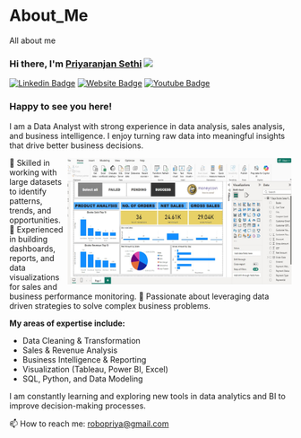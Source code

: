 
# About_Me
All about me

### Hi there, I'm <a href="https://www.linkedin.com/in/priyaranjan-sethi" target="_blank">Priyaranjan Sethi</a> <img src="https://media.giphy.com/media/hvRJCLFzcasrR4ia7z/giphy.gif" width="25px">

[![Linkedin Badge](https://img.shields.io/badge/-LinkedIn-0e76a8?style=flat-square&logo=Linkedin&logoColor=white)](https://www.linkedin.com/in/priyaranjan-sethi/)
[![Website Badge](https://img.shields.io/badge/Website-3b5998?style=flat-square&logo=google-chrome&logoColor=white)](https://moneycorn.in/)
[![Youtube Badge](https://img.shields.io/badge/-youtube-e4405f?style=flat-square&logo=youtube&logoColor=white)](https://www.youtube.com/@moneycorn)



### Happy to see you here! 

I am a Data Analyst with strong experience in data analysis, sales analysis, and business intelligence. I enjoy turning raw data into meaningful insights that drive better business decisions.

<img align="right" alt="GIF" src="https://github.com/robopriya/Power-BI-Sales-Dashboard/blob/a13291657768329d5f8e715031dc628299cbccf5/Dashboard%20Image.jpg" width="400" height="225" />
  
🔹 Skilled in working with large datasets to identify patterns, trends, and opportunities.
🔹 Experienced in building dashboards, reports, and data visualizations for sales and business performance monitoring.
🔹 Passionate about leveraging data driven strategies to solve complex business problems.

**My areas of expertise include:**

- Data Cleaning & Transformation
- Sales & Revenue Analysis
- Business Intelligence & Reporting
- Visualization (Tableau, Power BI, Excel)
- SQL, Python, and Data Modeling

I am constantly learning and exploring new tools in data analytics and BI to improve decision-making processes.

📫 How to reach me: robopriya@gmail.com





